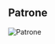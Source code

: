 ## Patrone

![Patrone](https://user-images.githubusercontent.com/24278628/132042171-531ed578-d688-482f-96a8-a2abed6f5fdf.png)

